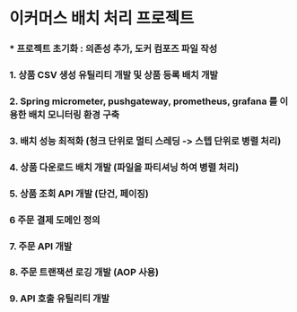 # 이커머스 배치 처리 프로젝트

###                       * 프로젝트 초기화 : 의존성 추가, 도커 컴포즈 파일 작성

### 1. 상품 CSV 생성 유틸리티 개발 및 상품 등록 배치 개발

### 2. Spring micrometer, pushgateway, prometheus, grafana 를 이용한 배치 모니터링 환경 구축

### 3. 배치 성능 최적화 (청크 단위로 멀티 스레딩 -> 스텝 단위로 병렬 처리)

### 4. 상품 다운로드 배치 개발 (파일을 파티셔닝 하여 병렬 처리)

### 5. 상품 조회 API 개발 (단건, 페이징)

### 6 주문 결제 도메인 정의

### 7. 주문 API 개발

### 8. 주문 트랜잭션 로깅 개발 (AOP 사용)

### 9. API 호출 유틸리티 개발 
